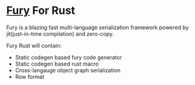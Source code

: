 # [Fury](https://github.com/alipay/fury) For Rust 
Fury is a blazing fast multi-language serialization framework powered by jit(just-in-time compilation) and zero-copy.

Fury Rust will contain:
- Static codegen based fury code generator
- Static codegen based rust macro
- Cross-langauge object graph serialization
- Row format
